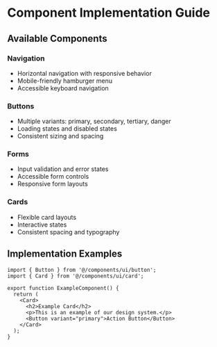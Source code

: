 # Component Implementation Guide

## Available Components

### Navigation
- Horizontal navigation with responsive behavior
- Mobile-friendly hamburger menu
- Accessible keyboard navigation

### Buttons
- Multiple variants: primary, secondary, tertiary, danger
- Loading states and disabled states
- Consistent sizing and spacing

### Forms
- Input validation and error states
- Accessible form controls
- Responsive form layouts

### Cards
- Flexible card layouts
- Interactive states
- Consistent spacing and typography

## Implementation Examples

```tsx
import { Button } from '@/components/ui/button';
import { Card } from '@/components/ui/card';

export function ExampleComponent() {
  return (
    <Card>
      <h2>Example Card</h2>
      <p>This is an example of our design system.</p>
      <Button variant="primary">Action Button</Button>
    </Card>
  );
}
```
